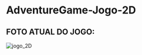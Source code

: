 # AdventureGame-Jogo-2D


## FOTO ATUAL DO JOGO:

![jogo_2D](https://user-images.githubusercontent.com/90117071/162646212-b9ee1a41-9805-4502-9da7-8b6df95f4aea.png)
